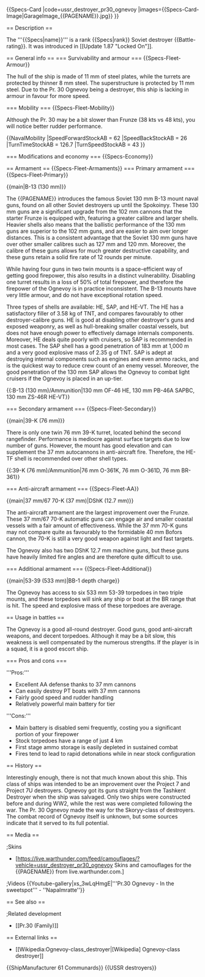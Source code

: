 {{Specs-Card
|code=ussr_destroyer_pr30_ognevoy
|images={{Specs-Card-Image|GarageImage_{{PAGENAME}}.jpg}}
}}

== Description ==
<!-- ''In the first part of the description, cover the history of the ship's creation and military application. In the second part, tell the reader about using this ship in the game. Add a screenshot: if a beginner player has a hard time remembering vehicles by name, a picture will help them identify the ship in question.'' -->
The '''{{Specs|name}}''' is a rank {{Specs|rank}} Soviet destroyer {{Battle-rating}}. It was introduced in [[Update 1.87 "Locked On"]].

== General info ==
=== Survivability and armour ===
{{Specs-Fleet-Armour}}
<!-- ''Talk about the vehicle's armour. Note the most well-defended and most vulnerable zones, e.g. the ammo magazine. Evaluate the composition of components and assemblies responsible for movement and manoeuvrability. Evaluate the survivability of the primary and secondary armaments separately. Don't forget to mention the size of the crew, which plays an important role in fleet mechanics. Save tips on preserving survivability for the "Usage in battles" section. If necessary, use a graphical template to show the most well-protected or most vulnerable points in the armour.'' -->
The hull of the ship is made of 11 mm of steel plates, while the turrets are protected by thinner 8 mm steel. The superstructure is protected by 11 mm steel. Due to the Pr. 30 Ognevoy being a destroyer, this ship is lacking in armour in favour for more speed.

=== Mobility ===
{{Specs-Fleet-Mobility}}
<!-- ''Write about the ship's mobility. Evaluate its power and manoeuvrability, rudder rerouting speed, stopping speed at full tilt, with its maximum forward and reverse speed.'' -->
Although the Pr. 30 may be a bit slower than Frunze (38 kts vs 48 kts), you will notice better rudder performance.

{{NavalMobility
|SpeedForwardStockAB = 62
|SpeedBackStockAB = 26
|TurnTimeStockAB = 126.7
|TurnSpeedStockAB = 43
}}

=== Modifications and economy ===
{{Specs-Economy}}

== Armament ==
{{Specs-Fleet-Armaments}}
=== Primary armament ===
{{Specs-Fleet-Primary}}
<!-- ''Provide information about the characteristics of the primary armament. Evaluate their efficacy in battle based on their reload speed, ballistics and the capacity of their shells. Add a link to the main article about the weapon: <code><nowiki>{{main|Weapon name (calibre)}}</nowiki></code>. Broadly describe the ammunition available for the primary armament, and provide recommendations on how to use it and which ammunition to choose.'' -->
{{main|B-13 (130 mm)}}

The {{PAGENAME}} introduces the famous Soviet 130 mm B-13 mount naval guns, found on all other Soviet destroyers up until the Spokoinyy. These 130 mm guns are a significant upgrade from the 102 mm cannons that the starter Frunze is equipped with, featuring a greater calibre and larger shells. Heavier shells also means that the ballistic performance of the 130 mm guns are superior to the 102 mm guns, and are easier to aim over longer distances. This is a consistent advantage that the Soviet 130 mm guns have over other smaller calibres such as 127 mm and 120 mm. Moreover, the calibre of these guns allows for much greater destructive capability, and these guns retain a solid fire rate of 12 rounds per minute.

While having four guns in two twin mounts is a space-efficient way of getting good firepower, this also results in a distinct vulnerability. Disabling one turret results in a loss of 50% of total firepower, and therefore the firepower of the Ognevoy is in practice inconsistent. The B-13 mounts have very little armour, and do not have exceptional rotation speed.

Three types of shells are available: HE, SAP, and HE-VT. The HE has a satisfactory filler of 3.58 kg of TNT, and compares favourably to other destroyer-calibre guns. HE is good at disabling other destroyer's guns and exposed weaponry, as well as hull-breaking smaller coastal vessels, but does not have enough power to effectively damage internals components. Moreover, HE deals quite poorly with cruisers, so SAP is recommended in most cases. The SAP shell has a good penetration of 183 mm at 1,000 m and a very good explosive mass of 2.35 g of TNT. SAP is adept at destroying internal components such as engines and even ammo racks, and is the quickest way to reduce crew count of an enemy vessel. Moreover, the good penetration of the 130 mm SAP allows the Ognevoy to combat light cruisers if the Ognevoy is placed in an up-tier.

{{:B-13 (130 mm)/Ammunition|130 mm OF-46 HE, 130 mm PB-46A SAPBC, 130 mm ZS-46R HE-VT}}

=== Secondary armament ===
{{Specs-Fleet-Secondary}}
<!-- ''Some ships are fitted with weapons of various calibres. Secondary armaments are defined as weapons chosen with the control <code>Select secondary weapon</code>. Evaluate the secondary armaments and give advice on how to use them. Describe the ammunition available for the secondary armament. Provide recommendations on how to use them and which ammunition to choose. Remember that any anti-air armament, even heavy calibre weapons, belong in the next section. If there is no secondary armament, remove this section.'' -->
{{main|39-K (76 mm)}}

There is only one twin 76 mm 39-K turret, located behind the second rangefinder. Performance is mediocre against surface targets due to low number of guns. However, the mount has good elevation and can supplement the 37 mm autocannons in anti-aircraft fire. Therefore, the HE-TF shell is recommended over other shell types.

{{:39-K (76 mm)/Ammunition|76 mm O-361K, 76 mm O-361D, 76 mm BR-361}}

=== Anti-aircraft armament ===
{{Specs-Fleet-AA}}
<!-- ''An important part of the ship's armament responsible for air defence. Anti-aircraft armament is defined by the weapon chosen with the control <code>Select anti-aircraft weapons</code>. Talk about the ship's anti-air cannons and machine guns, the number of guns and their positions, their effective range, and about their overall effectiveness – including against surface targets. If there are no anti-aircraft armaments, remove this section.'' -->
{{main|37 mm/67 70-K (37 mm)|DShK (12.7 mm)}}

The anti-aircraft armament are the largest improvement over the Frunze. These 37 mm/67 70-K automatic guns can engage air and smaller coastal vessels with a fair amount of effectiveness. While the 37 mm 70-K guns may not compare quite as favourably to the formidable 40 mm Bofors cannon, the 70-K is still a very good weapon against light and fast targets.

The Ognevoy also has two DShK 12.7 mm machine guns, but these guns have heavily limited fire angles and are therefore quite difficult to use.

=== Additional armament ===
{{Specs-Fleet-Additional}}
<!-- ''Describe the available additional armaments of the ship: depth charges, mines, torpedoes. Talk about their positions, available ammunition and launch features such as dead zones of torpedoes. If there is no additional armament, remove this section.'' -->
{{main|53-39 (533 mm)|BB-1 depth charge}}

The Ognevoy has access to six 533 mm 53-39 torpedoes in two triple mounts, and these torpedoes will sink any ship or boat at the BR range that is hit. The speed and explosive mass of these torpedoes are average.

== Usage in battles ==
<!-- ''Describe the technique of using this ship, the characteristics of her use in a team and tips on strategy. Abstain from writing an entire guide – don't try to provide a single point of view, but give the reader food for thought. Talk about the most dangerous opponents for this vehicle and provide recommendations on fighting them. If necessary, note the specifics of playing with this vehicle in various modes (AB, RB, SB).'' -->
The Ognevoy is a good all-round destroyer. Good guns, good anti-aircraft weapons, and decent torpedoes. Although it may be a bit slow, this weakness is well compensated by the numerous strengths. If the player is in a squad, it is a good escort ship.

=== Pros and cons ===
<!-- ''Summarise and briefly evaluate the vehicle in terms of its characteristics and combat effectiveness. Mark its pros and cons in the bulleted list. Try not to use more than 6 points for each of the characteristics. Avoid using categorical definitions such as "bad", "good" and the like - use substitutions with softer forms such as "inadequate" and "effective".'' -->

'''Pros:'''

* Excellent AA defense thanks to 37 mm cannons
* Can easily destroy PT boats with 37 mm cannons
* Fairly good speed and rudder handling
* Relatively powerful main battery for tier

'''Cons:'''

* Main battery is disabled semi frequently, costing you a significant portion of your firepower
* Stock torpedoes have a range of just 4 km
* First stage ammo storage is easily depleted in sustained combat
* Fires tend to lead to rapid detonations while in near stock configuration

== History ==
<!-- ''Describe the history of the creation and combat usage of the ship in more detail than in the introduction. If the historical reference turns out to be too long, take it to a separate article, taking a link to the article about the ship and adding a block "/History" (example: <nowiki>https://wiki.warthunder.com/(Ship-name)/History</nowiki>) and add a link to it here using the <code>main</code> template. Be sure to reference text and sources by using <code><nowiki><ref></ref></nowiki></code>, as well as adding them at the end of the article with <code><nowiki><references /></nowiki></code>. This section may also include the ship's dev blog entry (if applicable) and the in-game encyclopedia description (under <code><nowiki>=== In-game description ===</nowiki></code>, also if applicable).'' -->
Interestingly enough, there is not that much known about this ship. This class of ships was intended to be an improvement over the Project 7 and Project 7U destroyers. Ognevoy got its guns straight from the Tashkent Destroyer when the ship was salvaged. Only two ships were constructed before and during WW2, while the rest was were completed following the war. The Pr. 30 Ognevoy made the way for the Skoryy-class of destroyers. The combat record of Ognevoy itself is unknown, but some sources indicate that it served to its full potential.

== Media ==
<!-- ''Excellent additions to the article would be video guides, screenshots from the game, and photos.'' -->

;Skins

* [https://live.warthunder.com/feed/camouflages/?vehicle=ussr_destroyer_pr30_ognevoy Skins and camouflages for the {{PAGENAME}} from live.warthunder.com.]

;Videos
{{Youtube-gallery|xs_3wLqHmgE|'''Pr.30 Ognevoy - In the sweetspot''' - ''Napalmratte''}}

== See also ==
<!-- ''Links to articles on the War Thunder Wiki that you think will be useful for the reader, for example:''
* ''reference to the series of the ship;''
* ''links to approximate analogues of other nations and research trees.'' -->

;Related development

* [[Pr.30 (Family)]]

== External links ==
<!-- ''Paste links to sources and external resources, such as:''
* ''topic on the official game forum;''
* ''other literature.'' -->

* [[Wikipedia:Ognevoy-class_destroyer|[Wikipedia<nowiki>]</nowiki> Ognevoy-class destroyer]]

{{ShipManufacturer 61 Communards}}
{{USSR destroyers}}